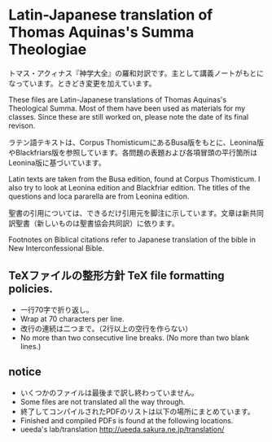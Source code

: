 # Latin-Japanese translation of Thomas Aquinas's Summa Theologiae

トマス・アクィナス『神学大全』の羅和対訳です。主として講義ノートがもとになっています。ときどき変更を加えています。

These files are Latin-Japanese translations of Thomas Aquinas's Theological Summa. Most of them have been used as materials for my classes. Since these are still worked on, please note the date of its final revison.

ラテン語テキストは、Corpus ThomisticumにあるBusa版をもとに、Leonina版やBlackfriars版を参照しています。各問題の表題および各項冒頭の平行箇所はLeonina版に基づいています。

Latin texts are taken from the Busa edition, found at Corpus Thomisticum. I also try to look at Leonina edition and Blackfriar edition. The titles of the questions and loca pararella are from Leonina edition.

聖書の引用については、できるだけ引用元を脚注に示しています。文章は新共同訳聖書（新しいものは聖書協会共同訳）に依ります。

Footnotes on Biblical citations refer to Japanese translation of the bible in New Interconfessional Bible.

## TeXファイルの整形方針 TeX file formatting policies.

- 一行70字で折り返し。
- Wrap at 70 characters per line.
- 改行の連続は二つまで。（2行以上の空行を作らない）
- No more than two consecutive line breaks. (No more than two blank lines.)

## notice
- いくつかのファイルは最後まで訳し終わっていません。
- Some files are not translated all the way through.
- 終了してコンパイルされたPDFのリストは以下の場所にまとめています。
- Finished and compiled PDFs is found at the following locations.
- ueeda's lab/translation http://ueeda.sakura.ne.jp/translation/
